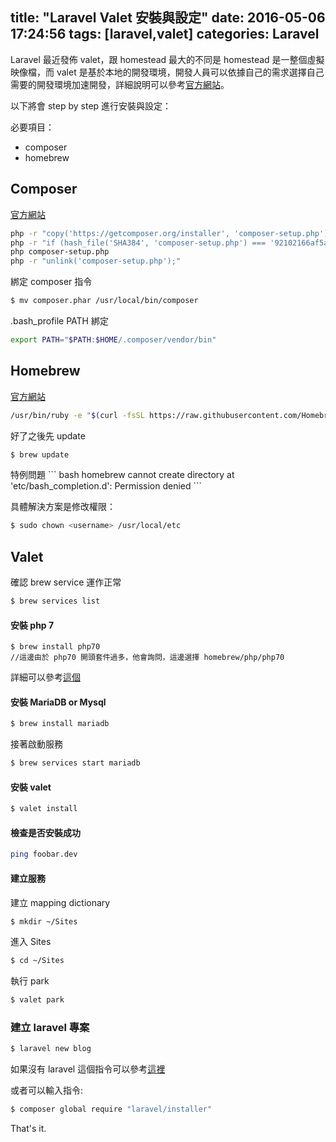 title: "Laravel Valet 安裝與設定"
date: 2016-05-06 17:24:56
tags: [laravel,valet]
categories: Laravel
---
Laravel 最近發佈 valet，跟 homestead 最大的不同是 homestead 是一整個虛擬映像檔，而 valet 是基於本地的開發環境，開發人員可以依據自己的需求選擇自己需要的開發環境加速開發，詳細說明可以參考[官方網站](https://laravel.com/docs/5.2/valet)。

<!--more-->

以下將會 step by step 進行安裝與設定：

必要項目：
* composer
* homebrew

## Composer

[官方網站](https://getcomposer.org/download/)

``` bash
php -r "copy('https://getcomposer.org/installer', 'composer-setup.php');"
php -r "if (hash_file('SHA384', 'composer-setup.php') === '92102166af5abdb03f49ce52a40591073a7b859a86e8ff13338cf7db58a19f7844fbc0bb79b2773bf30791e935dbd938') { echo 'Installer verified'; } else { echo 'Installer corrupt'; unlink('composer-setup.php'); } echo PHP_EOL;"
php composer-setup.php
php -r "unlink('composer-setup.php');"
```

綁定 composer 指令
``` bash
$ mv composer.phar /usr/local/bin/composer
```

.bash_profile PATH 綁定
``` bash
export PATH="$PATH:$HOME/.composer/vendor/bin"
```

## Homebrew

[官方網站](http://brew.sh/)

``` bash
/usr/bin/ruby -e "$(curl -fsSL https://raw.githubusercontent.com/Homebrew/install/master/install)"
```
好了之後先 update
``` bash
$ brew update
```

<div class="tip">
    特例問題
    ``` bash
    homebrew cannot create directory at 'etc/bash_completion.d': Permission denied
    ```
</div>

具體解決方案是修改權限：
``` bash
$ sudo chown <username> /usr/local/etc
```

## Valet

確認 brew service 運作正常
``` bash
$ brew services list
```

#### 安裝 php 7
```
$ brew install php70
//這邊由於 php70 開頭套件過多，他會詢問，這邊選擇 homebrew/php/php70
```
詳細可以參考[這個](https://github.com/Homebrew/homebrew-php)

#### 安裝 MariaDB or Mysql
``` bash
$ brew install mariadb
```
接著啟動服務
``` bash
$ brew services start mariadb
```

#### 安裝 valet
``` bash
$ valet install
```

#### 檢查是否安裝成功
``` bash
ping foobar.dev
```

#### 建立服務

建立 mapping dictionary
``` bash
$ mkdir ~/Sites
```

進入 Sites
``` bash
$ cd ~/Sites
```

執行 park
``` bash
$ valet park
```

### 建立 laravel 專案
``` bash
$ laravel new blog
```
如果沒有 laravel 這個指令可以參考[這裡](https://laravel.com/docs/5.2/installation)

或者可以輸入指令:
``` bash
$ composer global require "laravel/installer"
```

That's it.

